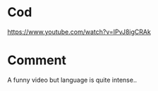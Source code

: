 # Cod
https://www.youtube.com/watch?v=IPvJ8igCRAk

# Comment
A funny video but language is quite intense..

